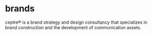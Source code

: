 # brands
 ceptre® is a brand strategy and design consultancy that specializes in brand construction and the development of communication assets.
